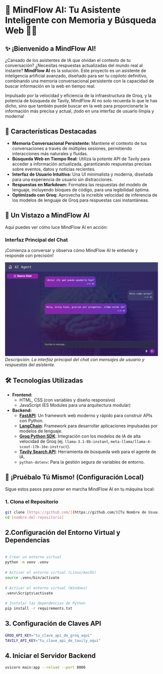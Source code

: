 # 🚀 MindFlow AI: Tu Asistente Inteligente con Memoria y Búsqueda Web 🧠🌐

## ✨ ¡Bienvenido a MindFlow AI!

¿Cansado de los asistentes de IA que olvidan el contexto de tu conversación? ¿Necesitas respuestas actualizadas del mundo real al instante? **MindFlow AI** es la solución. Este proyecto es un asistente de inteligencia artificial avanzado, diseñado para ser tu copiloto definitivo, combinando una memoria conversacional persistente con la capacidad de buscar información en la web en tiempo real.

Impulsado por la velocidad y eficiencia de la infraestructura de Groq, y la potencia de búsqueda de Tavily, MindFlow AI no solo recuerda lo que le has dicho, sino que también puede buscar en la web para proporcionarte la información más precisa y actual, ¡todo en una interfaz de usuario limpia y moderna!

## 🌟 Características Destacadas

* **Memoria Conversacional Persistente:** Mantiene el contexto de tus conversaciones a través de múltiples sesiones, permitiendo interacciones más naturales y fluidas.
* **Búsqueda Web en Tiempo Real:** Utiliza la potente API de Tavily para acceder a información actualizada, garantizando respuestas precisas sobre eventos, datos y noticias recientes.
* **Interfaz de Usuario Intuitiva:** Una UI minimalista y moderna, diseñada para una experiencia de usuario sin distracciones.
* **Respuestas en Markdown:** Formatea las respuestas del modelo de lenguaje, incluyendo bloques de código, para una legibilidad óptima.
* **Optimizado con Groq:** Aprovecha la increíble velocidad de inferencia de los modelos de lenguaje de Groq para respuestas casi instantáneas.

## 📸 Un Vistazo a MindFlow AI

Aquí puedes ver cómo luce MindFlow AI en acción:

### Interfaz Principal del Chat

¡Comienza a conversar y observa cómo MindFlow AI te entiende y responde con precisión!

![Captura de pantalla de la interfaz principal del chat de MindFlow AI](./FrontEnd/assets/images/ChatUI-Agent.png)
_Descripción: La interfaz principal del chat con mensajes de usuario y respuestas del asistente._


## 🛠️ Tecnologías Utilizadas

* **Frontend:**
    * HTML, CSS (con variables y diseño responsivo)
    * JavaScript (ES Modules para una arquitectura modular)
* **Backend:**
    * [**FastAPI**](https://fastapi.tiangolo.com/): Un framework web moderno y rápido para construir APIs con Python.
    * [**LangChain**](https://www.langchain.com/): Framework para desarrollar aplicaciones impulsadas por modelos de lenguaje.
    * [**Groq Python SDK**](https://console.groq.com/docs/api-reference): Integración con los modelos de IA de alta velocidad de Groq (ej. `llama-3.1-8b-instant`, `meta-llama/llama-4-scout-17b-16e-instruct`).
    * [**Tavily Search API**](https://tavily.com/): Herramienta de búsqueda web para el agente de IA.
    * `python-dotenv`: Para la gestión segura de variables de entorno.

## 🚀 ¡Pruébalo Tú Mismo! (Configuración Local)

Sigue estos pasos para poner en marcha MindFlow AI en tu máquina local:

### 1. Clona el Repositorio

```bash
git clone [https://github.com/](https://github.com/)[Tu Nombre de Usuario/Organización]/[nombre-del-repositorio].git
cd [nombre-del-repositorio]
```

## 2.Configuración del Entorno Virtual y Dependencias

```bash

# Crear un entorno virtual
python -m venv .venv

# Activar el entorno virtual (Linux/macOS)
source .venv/bin/activate

# Activar el entorno virtual (Windows)
.venv\Scripts\activate

# Instalar las dependencias de Python
pip install -r requirements.txt
```

## 3. Configuración de Claves API

```bash
GROQ_API_KEY="tu_clave_api_de_groq_aqui"
TAVILY_API_KEY="tu_clave_api_de_tavily_aqui"
```

## 4. Iniciar el Servidor Backend

```bash
uvicorn main:app --reload --port 8000
```
